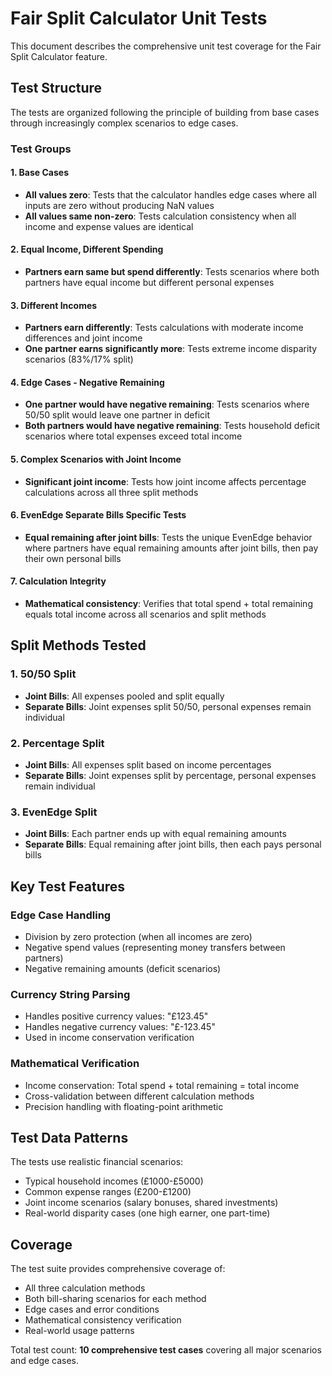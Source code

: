 # Fair Split Calculator Unit Tests

This document describes the comprehensive unit test coverage for the Fair Split Calculator feature.

## Test Structure

The tests are organized following the principle of building from base cases through increasingly complex scenarios to edge cases.

### Test Groups

#### 1. Base Cases

- **All values zero**: Tests that the calculator handles edge cases where all inputs are zero without producing NaN values
- **All values same non-zero**: Tests calculation consistency when all income and expense values are identical

#### 2. Equal Income, Different Spending

- **Partners earn same but spend differently**: Tests scenarios where both partners have equal income but different personal expenses

#### 3. Different Incomes

- **Partners earn differently**: Tests calculations with moderate income differences and joint income
- **One partner earns significantly more**: Tests extreme income disparity scenarios (83%/17% split)

#### 4. Edge Cases - Negative Remaining

- **One partner would have negative remaining**: Tests scenarios where 50/50 split would leave one partner in deficit
- **Both partners would have negative remaining**: Tests household deficit scenarios where total expenses exceed total income

#### 5. Complex Scenarios with Joint Income

- **Significant joint income**: Tests how joint income affects percentage calculations across all three split methods

#### 6. EvenEdge Separate Bills Specific Tests

- **Equal remaining after joint bills**: Tests the unique EvenEdge behavior where partners have equal remaining amounts after joint bills, then pay their own personal bills

#### 7. Calculation Integrity

- **Mathematical consistency**: Verifies that total spend + total remaining equals total income across all scenarios and split methods

## Split Methods Tested

### 1. 50/50 Split

- **Joint Bills**: All expenses pooled and split equally
- **Separate Bills**: Joint expenses split 50/50, personal expenses remain individual

### 2. Percentage Split

- **Joint Bills**: All expenses split based on income percentages
- **Separate Bills**: Joint expenses split by percentage, personal expenses remain individual

### 3. EvenEdge Split

- **Joint Bills**: Each partner ends up with equal remaining amounts
- **Separate Bills**: Equal remaining after joint bills, then each pays personal bills

## Key Test Features

### Edge Case Handling

- Division by zero protection (when all incomes are zero)
- Negative spend values (representing money transfers between partners)
- Negative remaining amounts (deficit scenarios)

### Currency String Parsing

- Handles positive currency values: "£123.45"
- Handles negative currency values: "£-123.45"
- Used in income conservation verification

### Mathematical Verification

- Income conservation: Total spend + total remaining = total income
- Cross-validation between different calculation methods
- Precision handling with floating-point arithmetic

## Test Data Patterns

The tests use realistic financial scenarios:

- Typical household incomes (£1000-£5000)
- Common expense ranges (£200-£1200)
- Joint income scenarios (salary bonuses, shared investments)
- Real-world disparity cases (one high earner, one part-time)

## Coverage

The test suite provides comprehensive coverage of:

- All three calculation methods
- Both bill-sharing scenarios for each method
- Edge cases and error conditions
- Mathematical consistency verification
- Real-world usage patterns

Total test count: **10 comprehensive test cases** covering all major scenarios and edge cases.
